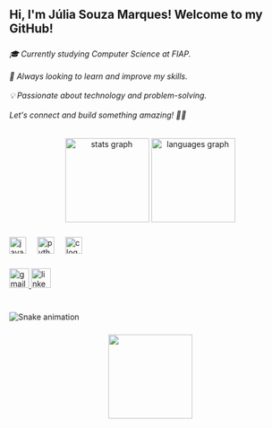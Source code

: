 <h2 align="left">Hi,  I'm Júlia Souza Marques! Welcome to my GitHub!</h2>

###

<h6 align="left">🎓 Currently studying Computer Science at FIAP.<br><br>🚀 Always looking to learn and improve my skills.<br><br>💡 Passionate about technology and problem-solving.<br><br>Let's connect and build something amazing! 🚀✨</h6>

###

<div align="center">
  <img src="https://github-readme-stats.vercel.app/api?username=jumarques03&hide_title=false&hide_rank=false&show_icons=true&include_all_commits=true&count_private=true&disable_animations=false&theme=dracula&locale=en&hide_border=false" height="150" alt="stats graph"  />
  <img src="https://github-readme-stats.vercel.app/api/top-langs?username=jumarques03&locale=en&hide_title=false&layout=compact&card_width=320&langs_count=5&theme=dracula&hide_border=false" height="150" alt="languages graph"  />
</div>

###

<div align="left">
  <img src="https://cdn.jsdelivr.net/gh/devicons/devicon/icons/javascript/javascript-original.svg" height="30" alt="javascript logo"  />
  <img width="12" />
  <img src="https://cdn.jsdelivr.net/gh/devicons/devicon/icons/python/python-original.svg" height="30" alt="python logo"  />
  <img width="12" />
  <img src="https://cdn.jsdelivr.net/gh/devicons/devicon/icons/c/c-original.svg" height="30" alt="c logo"  />
</div>

###

<div align="left">
  <a href="https://mail.google.com/mail/?view=cm&fs=1&to=jumarques631@gmail.com" target="_blank">
    <img src="https://img.shields.io/static/v1?message=Gmail&logo=gmail&label=&color=D14836&logoColor=white&labelColor=&style=for-the-badge" height="35" alt="gmail logo"  />
  </a>
  <a href="www.linkedin.com/in/júlia-souza-marques" target="_blank">
    <img src="https://img.shields.io/static/v1?message=LinkedIn&logo=linkedin&label=&color=0077B5&logoColor=white&labelColor=&style=for-the-badge" height="35" alt="linkedin logo"  />
  </a>
</div>

###

<br clear="both">

<img src="https://raw.githubusercontent.com/jumarques03/jumarques03/output/snake.svg" alt="Snake animation" />

###

<div align="center">
  <img height="150" src="https://media.giphy.com/media/9PhdJO4CMfyfXDCnko/giphy.gif?cid=ecf05e470iibrf259esmf2lmr1i2g3hbvokla7kycpxaolh8&ep=v1_gifs_related&rid=giphy.gif&ct=g"  />
</div>

###
